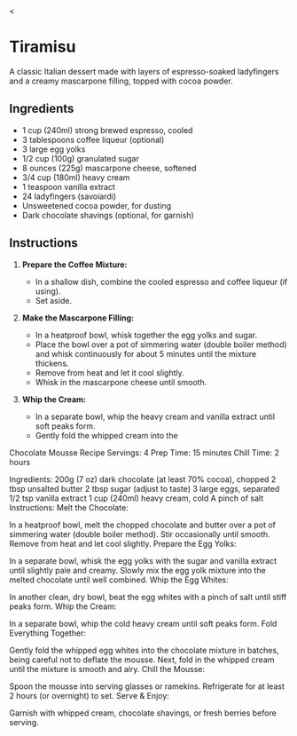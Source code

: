 <
# Tiramisu  

A classic Italian dessert made with layers of espresso-soaked ladyfingers and a creamy mascarpone filling, topped with cocoa powder.  

## Ingredients  

- 1 cup (240ml) strong brewed espresso, cooled  
- 3 tablespoons coffee liqueur (optional)  
- 3 large egg yolks  
- 1/2 cup (100g) granulated sugar  
- 8 ounces (225g) mascarpone cheese, softened  
- 3/4 cup (180ml) heavy cream  
- 1 teaspoon vanilla extract  
- 24 ladyfingers (savoiardi)  
- Unsweetened cocoa powder, for dusting  
- Dark chocolate shavings (optional, for garnish)  

## Instructions  

1. **Prepare the Coffee Mixture:**  
   - In a shallow dish, combine the cooled espresso and coffee liqueur (if using).  
   - Set aside.  

2. **Make the Mascarpone Filling:**  
   - In a heatproof bowl, whisk together the egg yolks and sugar.  
   - Place the bowl over a pot of simmering water (double boiler method) and whisk continuously for about 5 minutes until the mixture thickens.  
   - Remove from heat and let it cool slightly.  
   - Whisk in the mascarpone cheese until smooth.  

3. **Whip the Cream:**  
   - In a separate bowl, whip the heavy cream and vanilla extract until soft peaks form.  
   - Gently fold the whipped cream into the


Chocolate Mousse Recipe
Servings: 4
Prep Time: 15 minutes
Chill Time: 2 hours

Ingredients:
200g (7 oz) dark chocolate (at least 70% cocoa), chopped
2 tbsp unsalted butter
2 tbsp sugar (adjust to taste)
3 large eggs, separated
1/2 tsp vanilla extract
1 cup (240ml) heavy cream, cold
A pinch of salt
Instructions:
Melt the Chocolate:

In a heatproof bowl, melt the chopped chocolate and butter over a pot of simmering water (double boiler method). Stir occasionally until smooth. Remove from heat and let cool slightly.
Prepare the Egg Yolks:

In a separate bowl, whisk the egg yolks with the sugar and vanilla extract until slightly pale and creamy.
Slowly mix the egg yolk mixture into the melted chocolate until well combined.
Whip the Egg Whites:

In another clean, dry bowl, beat the egg whites with a pinch of salt until stiff peaks form.
Whip the Cream:

In a separate bowl, whip the cold heavy cream until soft peaks form.
Fold Everything Together:

Gently fold the whipped egg whites into the chocolate mixture in batches, being careful not to deflate the mousse.
Next, fold in the whipped cream until the mixture is smooth and airy.
Chill the Mousse:

Spoon the mousse into serving glasses or ramekins.
Refrigerate for at least 2 hours (or overnight) to set.
Serve & Enjoy:

Garnish with whipped cream, chocolate shavings, or fresh berries before serving.

